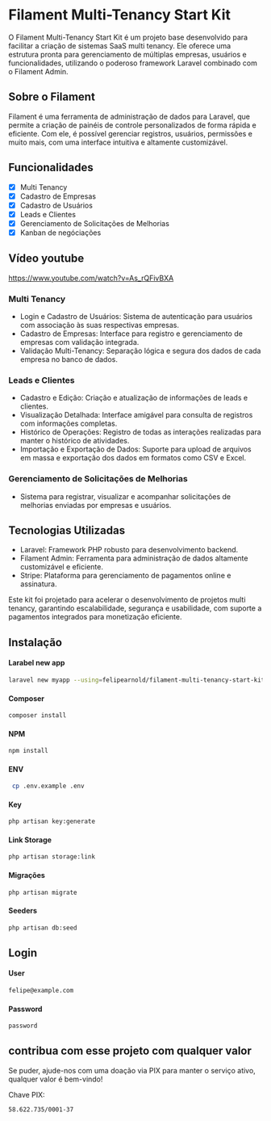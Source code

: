 # Filament Multi-Tenancy Start Kit

O Filament Multi-Tenancy Start Kit é um projeto base desenvolvido para facilitar a criação de sistemas SaaS multi tenancy. Ele oferece uma estrutura pronta para gerenciamento de múltiplas empresas, usuários e funcionalidades, utilizando o poderoso framework Laravel combinado com o Filament Admin.

## Sobre o Filament

Filament é uma ferramenta de administração de dados para Laravel, que permite a criação de painéis de controle personalizados de forma rápida e eficiente. Com ele, é possível gerenciar registros, usuários, permissões e muito mais, com uma interface intuitiva e altamente customizável.

## Funcionalidades

-   [x] Multi Tenancy
-   [x] Cadastro de Empresas
-   [x] Cadastro de Usuários
-   [x] Leads e Clientes
-   [x] Gerenciamento de Solicitações de Melhorias
-   [x] Kanban de negóciações

## Vídeo youtube

https://www.youtube.com/watch?v=As_rQFivBXA

### Multi Tenancy

-   Login e Cadastro de Usuários: Sistema de autenticação para usuários com associação às suas respectivas empresas.
-   Cadastro de Empresas: Interface para registro e gerenciamento de empresas com validação integrada.
-   Validação Multi-Tenancy: Separação lógica e segura dos dados de cada empresa no banco de dados.

### Leads e Clientes

-   Cadastro e Edição: Criação e atualização de informações de leads e clientes.
-   Visualização Detalhada: Interface amigável para consulta de registros com informações completas.
-   Histórico de Operações: Registro de todas as interações realizadas para manter o histórico de atividades.
-   Importação e Exportação de Dados: Suporte para upload de arquivos em massa e exportação dos dados em formatos como CSV e Excel.

### Gerenciamento de Solicitações de Melhorias

-   Sistema para registrar, visualizar e acompanhar solicitações de melhorias enviadas por empresas e usuários.

## Tecnologias Utilizadas

-   Laravel: Framework PHP robusto para desenvolvimento backend.
-   Filament Admin: Ferramenta para administração de dados altamente customizável e eficiente.
-   Stripe: Plataforma para gerenciamento de pagamentos online e assinatura.

Este kit foi projetado para acelerar o desenvolvimento de projetos multi tenancy, garantindo escalabilidade, segurança e usabilidade, com suporte a pagamentos integrados para monetização eficiente.

## Instalação

#### Larabel new app

```bash
laravel new myapp --using=felipearnold/filament-multi-tenancy-start-kit
```

#### Composer

```bash
composer install
```

#### NPM

```bash
npm install
```

#### ENV

```bash
 cp .env.example .env
```

#### Key

```bash
php artisan key:generate
```

#### Link Storage

```bash
php artisan storage:link
```

#### Migrações

```bash
php artisan migrate
```

#### Seeders

```bash
php artisan db:seed
```

## Login

#### User

```bash
felipe@example.com
```

#### Password

```bash
password
```


## contribua com esse projeto com qualquer valor

Se puder, ajude-nos com uma doação via PIX para manter o serviço ativo, qualquer valor é bem-vindo!

Chave PIX: 
```
58.622.735/0001-37

```

